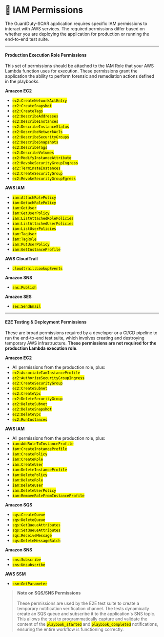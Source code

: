 # 🔐 IAM Permissions

The GuardDuty-SOAR application requires specific IAM permissions to interact with AWS services. The required permissions differ based on whether you are deploying the application for production or running the end-to-end test suite.

***

#### Production Execution Role Permissions

This set of permissions should be attached to the IAM Role that your AWS Lambda function uses for execution. These permissions grant the application the ability to perform forensic and remediation actions defined in the playbooks.

**Amazon EC2**

* <mark style="color:$primary;">`ec2:CreateNetworkAclEntry`</mark>&#x20;
* <mark style="color:$primary;">`ec2:CreateSnapshot`</mark>&#x20;
* <mark style="color:$primary;">`ec2:CreateTags`</mark>&#x20;
* <mark style="color:$primary;">`ec2:DescribeAddresses`</mark>&#x20;
* <mark style="color:$primary;">`ec2:DescribeInstances`</mark>&#x20;
* <mark style="color:$primary;">`ec2:DescribeInstanceStatus`</mark>&#x20;
* <mark style="color:$primary;">`ec2:DescribeNetworkAcls`</mark>&#x20;
* <mark style="color:$primary;">`ec2:DescribeSecurityGroups`</mark>&#x20;
* <mark style="color:$primary;">`ec2:DescribeSnapshots`</mark>&#x20;
* <mark style="color:$primary;">`ec2:DescribeTags`</mark>&#x20;
* <mark style="color:$primary;">`ec2:DescribeVolumes`</mark>&#x20;
* <mark style="color:$primary;">`ec2:ModifyInstanceAttribute`</mark>&#x20;
* <mark style="color:$primary;">`ec2:RevokeSecurityGroupIngress`</mark>&#x20;
* <mark style="color:$primary;">`ec2:TerminateInstances`</mark>&#x20;
* <mark style="color:$primary;">`ec2:CreateSecurityGroup`</mark>&#x20;
* <mark style="color:$primary;">`ec2:RevokeSecurityGroupEgress`</mark>

**AWS IAM**

* <mark style="color:$primary;">`iam:AttachRolePolicy`</mark>&#x20;
* <mark style="color:$primary;">`iam:DetachRolePolicy`</mark>&#x20;
* <mark style="color:$primary;">`iam:GetUser`</mark>&#x20;
* <mark style="color:$primary;">`iam:GetUserPolicy`</mark>&#x20;
* <mark style="color:$primary;">`iam:ListAttachedRolePolicies`</mark>&#x20;
* <mark style="color:$primary;">`iam:ListAttachedUserPolicies`</mark>&#x20;
* <mark style="color:$primary;">`iam:ListUserPolicies`</mark>&#x20;
* <mark style="color:$primary;">`iam:TagUser`</mark>&#x20;
* <mark style="color:$primary;">`iam:TagRole`</mark>
* <mark style="color:$primary;">`iam:PutUserPolicy`</mark>&#x20;
* <mark style="color:$primary;">`iam:GetInstanceProfile`</mark>

**AWS CloudTrail**

* <mark style="color:$primary;">`cloudtrail:LookupEvents`</mark>&#x20;

**Amazon SNS**

* <mark style="color:$primary;">`sns:Publish`</mark>

**Amazon SES**

* <mark style="color:$primary;">`ses:SendEmail`</mark>

***

#### E2E Testing & Deployment Permissions

These are broad permissions required by a developer or a CI/CD pipeline to run the end-to-end test suite, which involves creating and destroying temporary AWS infrastructure. **These permissions are not required for the production Lambda execution role.**

**Amazon EC2**

* All permissions from the production role, plus:
* <mark style="color:$primary;">`ec2:AssociateIamInstanceProfile`</mark>&#x20;
* <mark style="color:$primary;">`ec2:AuthorizeSecurityGroupIngress`</mark>&#x20;
* <mark style="color:$primary;">`ec2:CreateSecurityGroup`</mark>&#x20;
* <mark style="color:$primary;">`ec2:CreateSubnet`</mark>&#x20;
* <mark style="color:$primary;">`ec2:CreateVpc`</mark>&#x20;
* <mark style="color:$primary;">`ec2:DeleteSecurityGroup`</mark>&#x20;
* <mark style="color:$primary;">`ec2:DeleteSubnet`</mark>&#x20;
* <mark style="color:$primary;">`ec2:DeleteSnapshot`</mark>&#x20;
* <mark style="color:$primary;">`ec2:DeleteVpc`</mark>&#x20;
* <mark style="color:$primary;">`ec2:RunInstances`</mark>&#x20;

**AWS IAM**

* All permissions from the production role, plus:
* <mark style="color:$primary;">`iam:AddRoleToInstanceProfile`</mark>&#x20;
* <mark style="color:$primary;">`iam:CreateInstanceProfile`</mark>&#x20;
* <mark style="color:$primary;">`iam:CreatePolicy`</mark>&#x20;
* <mark style="color:$primary;">`iam:CreateRole`</mark>&#x20;
* <mark style="color:$primary;">`iam:CreateUser`</mark>&#x20;
* <mark style="color:$primary;">`iam:DeleteInstanceProfile`</mark>&#x20;
* <mark style="color:$primary;">`iam:DeletePolicy`</mark>
* <mark style="color:$primary;">`iam:DeleteRole`</mark>&#x20;
* <mark style="color:$primary;">`iam:DeleteUser`</mark>&#x20;
* <mark style="color:$primary;">`iam:DeleteUserPolicy`</mark>&#x20;
* <mark style="color:$primary;">`iam:RemoveRoleFromInstanceProfile`</mark>&#x20;

**Amazon SQS**

* <mark style="color:$primary;">`sqs:CreateQueue`</mark>&#x20;
* <mark style="color:$primary;">`sqs:DeleteQueue`</mark>&#x20;
* <mark style="color:$primary;">`sqs:GetQueueAttributes`</mark>
* <mark style="color:$primary;">`sqs:SetQueueAttributes`</mark>&#x20;
* <mark style="color:$primary;">`sqs:ReceiveMessage`</mark>
* <mark style="color:$primary;">`sqs:DeleteMessageBatch`</mark>

**Amazon SNS**

* <mark style="color:$primary;">`sns:Subscribe`</mark>&#x20;
* <mark style="color:$primary;">`sns:Unsubscribe`</mark>&#x20;

**AWS SSM**

* <mark style="color:$primary;">`ssm:GetParameter`</mark>&#x20;

> **Note on SQS/SNS Permissions**\
> \
> These permissions are used by the E2E test suite to create a temporary notification verification channel. The tests dynamically create an SQS queue and subscribe it to the application's SNS topic. This allows the test to programmatically capture and validate the content of the <mark style="color:$primary;">`playbook_started`</mark> and <mark style="color:$primary;">`playbook_completed`</mark> notifications, ensuring the entire workflow is functioning correctly.
